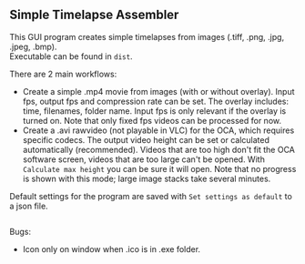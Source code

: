 ## Simple Timelapse Assembler

This GUI program creates simple timelapses from images (.tiff, .png, .jpg, .jpeg, .bmp).<br>
Executable can be found in `dist`.

There are 2 main workflows:
- Create a simple .mp4 movie from images (with or without overlay). Input fps, output fps and compression rate can be set. The overlay includes: time, filenames, folder name. Input fps is only relevant if the overlay is turned on. Note that only fixed fps videos can be processed for now.
- Create a .avi rawvideo (not playable in VLC) for the OCA, which requires specific codecs. The output video height can be set or calculated automatically (recommended). Videos that are too high don't fit the OCA software screen, videos that are too large can't be opened. With `Calculate max height` you can be sure it will open. Note that no progress is shown with this mode; large image stacks take several minutes.

Default settings for the program are saved with `Set settings as default` to a json file.

<img scr="screenshots\img.png" align="center" width="80%" />


Bugs:
- Icon only on window when .ico is in .exe folder.